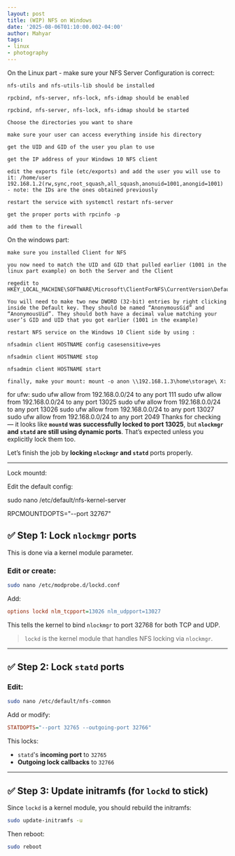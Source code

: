 ```yaml
---
layout: post
title: (WIP) NFS on Windows
date: '2025-08-06T01:10:00.002-04:00'
author: Mahyar
tags:
- linux
- photography
---
```


On the Linux part - make sure your NFS Server Configuration is correct:

    nfs-utils and nfs-utils-lib should be installed

    rpcbind, nfs-server, nfs-lock, nfs-idmap should be enabled

    rpcbind, nfs-server, nfs-lock, nfs-idmap should be started

    Choose the directories you want to share

    make sure your user can access everything inside his directory

    get the UID and GID of the user you plan to use

    get the IP address of your Windows 10 NFS client

    edit the exports file (etc/exports) and add the user you will use to it: /home/user   192.168.1.2(rw,sync,root_squash,all_squash,anonuid=1001,anongid=1001) - note: the IDs are the ones obtained previously

    restart the service with systemctl restart nfs-server

    get the proper ports with rpcinfo -p

    add them to the firewall

On the windows part:

    make sure you installed Client for NFS

    you now need to match the UID and GID that pulled earlier (1001 in the linux part example) on both the Server and the Client

    regedit to HKEY_LOCAL_MACHINE\SOFTWARE\Microsoft\ClientForNFS\CurrentVersion\Default

    You will need to make two new DWORD (32-bit) entries by right clicking inside the Default key. They should be named “AnonymousGid” and “AnonymousUid”. They should both have a decimal value matching your user’s GID and UID that you got earlier (1001 in the example)

    restart NFS service on the Windows 10 Client side by using :

    nfsadmin client HOSTNAME config casesensitive=yes

    nfsadmin client HOSTNAME stop

    nfsadmin client HOSTNAME start

    finally, make your mount: mount -o anon \\192.168.1.3\home\storage\ X:


for ufw:
sudo ufw allow from 192.168.0.0/24 to any port 111
sudo ufw allow from 192.168.0.0/24 to any port 13025
sudo ufw allow from 192.168.0.0/24 to any port 13026
sudo ufw allow from 192.168.0.0/24 to any port 13027
sudo ufw allow from 192.168.0.0/24 to any port 2049
Thanks for checking — it looks like **`mountd` was successfully locked to port 13025**, but **`nlockmgr` and `statd` are still using dynamic ports**. That’s expected unless you explicitly lock them too.

Let’s finish the job by **locking `nlockmgr` and `statd`** ports properly.

---
 Lock mountd:

Edit the default config:

sudo nano /etc/default/nfs-kernel-server

RPCMOUNTDOPTS="--port 32767"

## ✅ Step 1: Lock `nlockmgr` ports

This is done via a kernel module parameter.

### Edit or create:

```bash
sudo nano /etc/modprobe.d/lockd.conf
```

Add:

```ini
options lockd nlm_tcpport=13026 nlm_udpport=13027
```

This tells the kernel to bind `nlockmgr` to port 32768 for both TCP and UDP.

> `lockd` is the kernel module that handles NFS locking via `nlockmgr`.

---

## ✅ Step 2: Lock `statd` ports

### Edit:

```bash
sudo nano /etc/default/nfs-common
```

Add or modify:

```ini
STATDOPTS="--port 32765 --outgoing-port 32766"
```

This locks:

* `statd`'s **incoming port** to `32765`
* **Outgoing lock callbacks** to `32766`

---

## ✅ Step 3: Update initramfs (for `lockd` to stick)

Since `lockd` is a kernel module, you should rebuild the initramfs:

```bash
sudo update-initramfs -u
```

Then reboot:

```bash
sudo reboot
```




